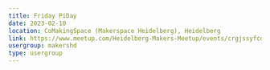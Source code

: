 ```yaml
---
title: Friday PiDay
date: 2023-02-10
location: CoMakingSpace (Makerspace Heidelberg), Heidelberg
link: https://www.meetup.com/Heidelberg-Makers-Meetup/events/crgjssyfcdbnb/
usergroup: makershd
type: usergroup
---
```

